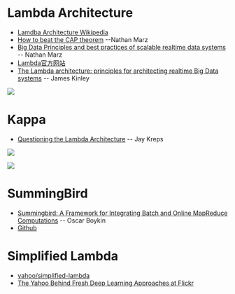 # Lambda Architecture
- [Lamdba Architecture Wikipedia](https://en.wikipedia.org/wiki/Lambda_architecture)
- [How to beat the CAP theorem](http://nathanmarz.com/blog/how-to-beat-the-cap-theorem.html) --Nathan Marz
- [Big Data Principles and best practices of scalable realtime data systems](http://www.manning.com/marz/) -- Nathan Marz
- [Lambda官方网站](http://lambda-architecture.net/)
- [The Lambda architecture: principles for architecting realtime Big Data systems](http://jameskinley.tumblr.com/post/37398560534/the-lambda-architecture-principles-for) -- James Kinley

![](http://lambda-architecture.net/img/la-overview_small.png)

# Kappa
- [Questioning the Lambda Architecture](http://radar.oreilly.com/2014/07/questioning-the-lambda-architecture.html) -- Jay Kreps

![](http://s.radar.oreilly.com/wp-files/2/2014/06/lambda.png)

![](http://s.radar.oreilly.com/wp-files/2/2014/06/kappa.png)

# SummingBird
- [Summingbird: A Framework for Integrating Batch and Online MapReduce Computations](http://www.vldb.org/pvldb/vol7/p1441-boykin.pdf) -- Oscar Boykin
- [Github](https://github.com/twitter/summingbird)

# Simplified Lambda
- [yahoo/simplified-lambda](https://github.com/yahoo/simplified-lambda)
- [The Yahoo Behind Fresh Deep Learning Approaches at Flickr](http://www.theplatform.net/2015/09/03/the-yahoo-behind-fresh-deep-learning-approaches-at-flickr/)
